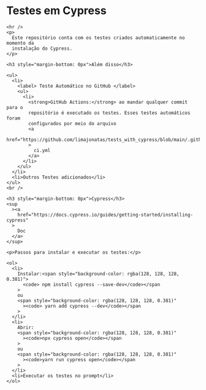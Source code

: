 <!DOCTYPE html>
<html>
  <head>
    <title>Testes em Cypress</title>
    <style>
      .h1 {
        margin: 0;
      }
    </style>
  </head>
  <body>
    <h1>Testes em Cypress</h1>

    <hr />
    <p>
      Este repositório conta com os testes criados automaticamente no momento da
      instalação do Cypress.
    </p>

    <h3 style="margin-bottom: 0px">Além disso</h3>

    <ul>
      <li>
        <label> Teste Automático no GitHub </label>
        <ul>
          <li>
            <strong>GitHub Actions:</strong> ao mandar qualquer commit para o
            repositório é executado os testes. Esses testes automáticos foram
            configurados por meio do arquivo
            <a
              href="https://github.com/limajonatas/tests_with_cypress/blob/main/.github/workflows/ci.yml"
            >
              ci.yml
            </a>
          </li>
        </ul>
      </li>
      <li>Outros Testes adicionados</li>
    </ul>
    <br />

    <h3 style="margin-bottom: 0px">Cypress</h3>
    <sup
      ><a
        href="https://docs.cypress.io/guides/getting-started/installing-cypress"
      >
        Doc
      </a>
    </sup>

    <p>Passos para instalar e executar os testes:</p>

    <ol>
      <li>
        Instalar:<span style="background-color: rgba(128, 128, 128, 0.381)">
          <code> npm install cypress --save-dev</code></span
        >
        ou
        <span style="background-color: rgba(128, 128, 128, 0.381)"
          ><code> yarn add cypress --dev</code></span
        >
      </li>
      <li>
        Abrir:
        <span style="background-color: rgba(128, 128, 128, 0.381)"
          ><code>npx cypress open</code></span
        >
        ou
        <span style="background-color: rgba(128, 128, 128, 0.381)"
          ><code>yarn run cypress open</code></span
        >
      </li>
      <li>Executar os testes no prompt</li>
    </ol>
  </body>
</html>
